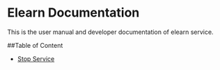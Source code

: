 Elearn Documentation
============

This is the user manual and developer documentation of elearn service.

##Table of Content
- [Stop Service](service/Stop.md)